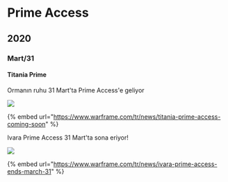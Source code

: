 # Prime Access

## 2020

### Mart/31

#### Titania Prime

Ormanın ruhu 31 Mart'ta Prime Access'e geliyor

![](https://n9e5v4d8.ssl.hwcdn.net/uploads/thumbnails/8ffbc20be73be6311edae835175c1c40_845x230.jpg)

{% embed url="https://www.warframe.com/tr/news/titania-prime-access-coming-soon" %}

Ivara Prime Access 31 Mart'ta sona eriyor!

![](https://pbs.twimg.com/media/ETaJJChXkAIKiMc?format=jpg&name=large)

{% embed url="https://www.warframe.com/tr/news/ivara-prime-access-ends-march-31" %}



